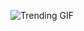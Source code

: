 
<!-- GIF_SECTION -->
![Trending GIF](https://media1.giphy.com/media/v1.Y2lkPThiYjIxNzcycWQwMDkxbW9ja2VyZDcwcHgxNGo4OWNlM2gzcm02Y2t0eWIwcjV3aCZlcD12MV9naWZzX3NlYXJjaCZjdD1n/Ah9o4OswzOuFSRUN57/giphy.gif)
<!-- END_GIF_SECTION -->
